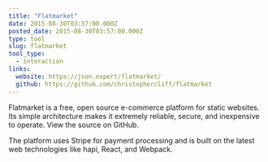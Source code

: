 ```yaml
---
title: "Flatmarket"
date: 2015-08-30T03:57:00.000Z
posted_date: 2015-08-30T03:57:00.000Z
type: tool
slug: flatmarket
tool_type: 
  - interaction
links:
  website: https://json.expert/flatmarket/
  github: https://github.com/christophercliff/flatmarket
---
```

Flatmarket is a free, open source e-commerce platform for static websites. Its simple architecture makes it extremely reliable, secure, and inexpensive to operate. View the source on GitHub.

The platform uses Stripe for payment processing and is built on the latest web technologies like hapi, React, and Webpack.




